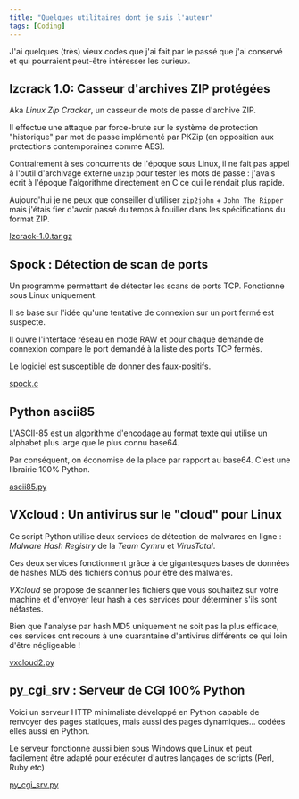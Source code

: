 ```yaml
---
title: "Quelques utilitaires dont je suis l'auteur"
tags: [Coding]
---
```


J'ai quelques (très) vieux codes que j'ai fait par le passé que j'ai conservé et qui pourraient peut-être intéresser les curieux.

## lzcrack 1.0: Casseur d'archives ZIP protégées

Aka _Linux Zip Cracker_, un casseur de mots de passe d'archive ZIP.

Il effectue une attaque par force-brute sur le système de protection "historique" par mot de passe implémenté par PKZip (en opposition aux protections contemporaines comme AES).

Contrairement à ses concurrents de l'époque sous Linux, il ne fait pas appel à l'outil d'archivage externe `unzip` pour tester les mots de passe : j'avais écrit à l'époque l'algorithme directement en C ce qui le rendait plus rapide.

Aujourd'hui je ne peux que conseiller d'utiliser `zip2john` + `John The Ripper` mais j'étais fier d'avoir passé du temps à fouiller dans les spécifications du format ZIP.

[lzcrack-1.0.tar.gz](/assets/data/lzcrack-1.0.tar.gz)

## Spock : Détection de scan de ports

Un programme permettant de détecter les scans de ports TCP. Fonctionne sous Linux uniquement.

Il se base sur l'idée qu'une tentative de connexion sur un port fermé est suspecte.

Il ouvre l'interface réseau en mode RAW et pour chaque demande de connexion compare le port demandé à la liste des ports TCP fermés.

Le logiciel est susceptible de donner des faux-positifs.

[spock.c](/assets/data/spock.c)

## Python ascii85

L'ASCII-85 est un algorithme d'encodage au format texte qui utilise un alphabet plus large que le plus connu base64.

Par conséquent, on économise de la place par rapport au base64.
C'est une librairie 100% Python.

[ascii85.py](/assets/data/ascii85.py)

## VXcloud : Un antivirus sur le "cloud" pour Linux

Ce script Python utilise deux services de détection de malwares en ligne : _Malware Hash Registry_ de la _Team Cymru_ et _VirusTotal_.

Ces deux services fonctionnent grâce à de gigantesques bases de données de hashes MD5 des fichiers connus pour être des malwares.

_VXcloud_ se propose de scanner les fichiers que vous souhaitez sur votre machine et d'envoyer leur hash à ces services pour déterminer s'ils sont néfastes.

Bien que l'analyse par hash MD5 uniquement ne soit pas la plus efficace, ces services ont recours à une quarantaine d'antivirus différents ce qui loin d'être négligeable !

[vxcloud2.py](/assets/data/vxcloud2.py)

## py_cgi_srv : Serveur de CGI 100% Python

Voici un serveur HTTP minimaliste développé en Python capable de renvoyer des pages statiques, mais aussi des pages dynamiques... codées elles aussi en Python.

Le serveur fonctionne aussi bien sous Windows que Linux et peut facilement être adapté pour exécuter d'autres langages de scripts (Perl, Ruby etc)

[py_cgi_srv.py](/assets/data/py_cgi_srv.py)
